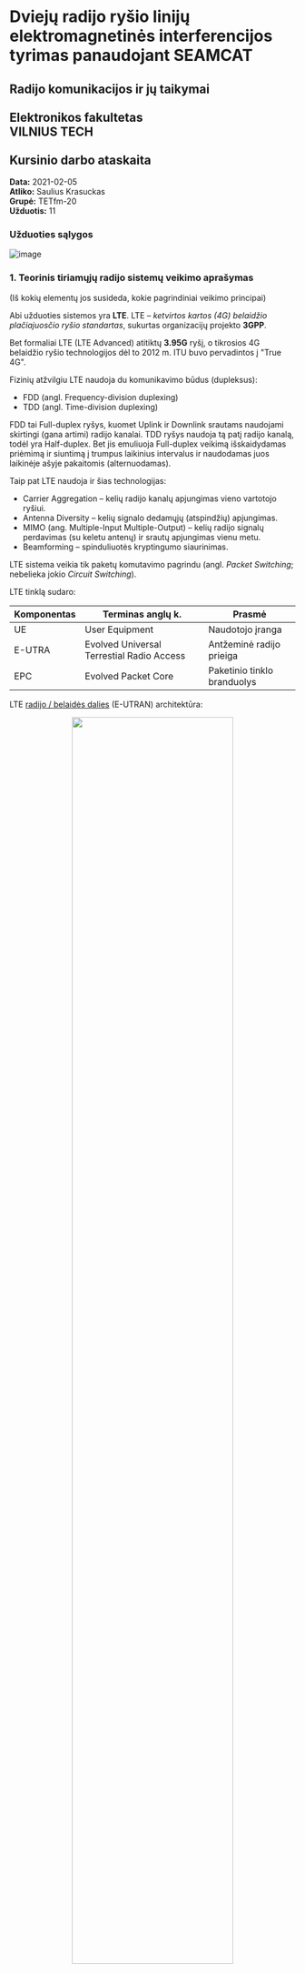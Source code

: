 # Dviejų radijo ryšio linijų elektromagnetinės interferencijos tyrimas panaudojant SEAMCAT
## Radijo komunikacijos ir jų taikymai <br /> <br /> Elektronikos fakultetas <br /> VILNIUS TECH <br /> <br /> Kursinio darbo ataskaita

**Data:** 2021-02-05  
**Atliko:** Saulius Krasuckas  
**Grupė:** TETfm-20  
**Užduotis:** 11  

### Užduoties sąlygos

![image](https://user-images.githubusercontent.com/74717106/103891375-64e57880-50f2-11eb-9270-1948213ee201.png)

### 1. Teorinis tiriamųjų radijo sistemų veikimo aprašymas
(Iš kokių elementų jos susideda, kokie pagrindiniai veikimo principai)

Abi užduoties sistemos yra **LTE**. LTE – _ketvirtos kartos (4G) belaidžio plačiajuosčio ryšio standartas_, sukurtas organizacijų projekto **3GPP**.

Bet formaliai LTE (LTE Advanced) atitiktų **3.95G** ryšį, o tikrosios 4G belaidžio ryšio technologijos dėl to 2012 m. ITU buvo pervadintos į "True 4G".

Fizinių atžvilgiu LTE naudoja du komunikavimo būdus (dupleksus):

- FDD (angl. Frequency-division duplexing)
- TDD (angl. Time-division duplexing)

FDD tai Full-duplex ryšys, kuomet Uplink ir Downlink srautams naudojami skirtingi (gana artimi) radijo kanalai.
TDD ryšys naudoja tą patį radijo kanalą, todėl yra Half-duplex. Bet jis emuliuoja Full-duplex veikimą išskaidydamas priėmimą ir siuntimą į trumpus laikinius intervalus ir naudodamas juos laikinėje ašyje pakaitomis (alternuodamas).

Taip pat LTE naudoja ir šias technologijas:

- Carrier Aggregation – kelių radijo kanalų apjungimas vieno vartotojo ryšiui.
- Antenna Diversity – kelių signalo dedamųjų (atspindžių) apjungimas.
- MIMO (ang. Multiple-Input Multiple-Output) – kelių radijo signalų perdavimas (su keletu antenų) ir srautų apjungimas vienu metu.
- Beamforming – spinduliuotės kryptingumo siaurinimas.

LTE sistema veikia tik paketų komutavimo pagrindu (angl. _Packet Switching_; nebelieka jokio _Circuit Switching_).

LTE tinklą sudaro:

| Komponentas | Terminas anglų k.                         | Prasmė
|-------------|-------------------------------------------|----------------------------
| UE          | User Equipment                            | Naudotojo įranga
| E-UTRA      | Evolved Universal Terrestial Radio Access | Antžeminė radijo prieiga
| EPC         | Evolved Packet Core                       | Paketinio tinklo branduolys

LTE [radijo / belaidės dalies](https://www.researchgate.net/profile/Liljana_Gavrilovska/publication/277215242/figure/fig4/AS:669299148603409@1536584760155/LTE-RAN-architecture-including-femtocells-HeNBs-and-network-management.png) (E-UTRAN) architektūra:

<p align="center">
<img src="https://user-images.githubusercontent.com/74717106/107157338-480bc180-698c-11eb-9a96-148d7b50d648.png" width="75%">
</p>

| Komponentas  | Terminas anglų k.                         | Prasmė
|--------------|-------------------------------------------|---------------------------
| eNB, eNodeB  | Evolved Node B                            | Bazinė stotis
| HeNB         | Home eNodeB                               | Femtocelės bazinė stotis
| OMC          | Operation and Maintenance Center          | RAN valdymo centras

LTE [kabelinės / paketinės / IP dalies](https://www.netmanias.com/en/?m=attach&no=23081) (EPC) architektūra:

<p align="center">
<img src="https://user-images.githubusercontent.com/74717106/107157437-c7999080-698c-11eb-9879-1597843e37ab.png" width="85%">
</p>

| Komponentas  | Terminas anglų k.                         | Prasmė
|--------------|-------------------------------------------|---------------------------
| MME          | Mobility Management Entity                | Radijo prieigos valdymo mazgas
| HSS          | Home Subscriber Server                    | Operatoriaus abonentų DB servisas
| Serving GW   | Serving Gateway                           | UE prisijungimo šliuzas
| DPI          | Deep Packet Inspection                    | Paketų (L7) inspektavimas
| PDN          | Packet Data Network                       | Išorinis paketinis tinklas, internetas
| PGW          | PDN Gateway                               | Internetinis šliuzas
| PCRF         | Policy Control and Charging Rules Function| Veiklos valdymas (įsk. QoS) ir apmokestinimas
| SPR          | Subscriber Profile Repositories           | Abonentų profilių saugykla
| OCS          | Online Charging System                    | Apmokestinimo ir kreditingumo valdymo mazgas
| OFCS         | Offline Charging system                   | CDR generatorius
| CDR          | Charging Data Records                     | Apmokestinimo (įvykių) įrašai


### 2. Kokios dažnių juostos yra priskirtos ir naudojamos tiriamųjų radijo ryšio sistemų

Dažnius pasirinkau pagal **3GPP TS 36.101** version 15.9.0 Release 15:  
[https://www.etsi.org/deliver/etsi_ts/136100_136199/136101/15.09.00_60/ts_136101v150900p.pdf](https://www.etsi.org/deliver/etsi_ts/136100_136199/136101/15.09.00_60/ts_136101v150900p.pdf#page=4)

> Table 5.5-1 E-UTRA operating bands

| E-UTRA Operating Band | Uplink (UL) operating band<br/>BS receive<br/>UE transmit | Downlink (DL) operating band<br/>BS transmit<br/>UE receive | Duplex Mode |
| :-------------------: | :-------------------------------------------------------: | :---------------------------------------------------------: |-------------|
|                       | **F_UL_low – F_UL_high**                                  | **F_DL_low – F_DL_high**                                    |             |
| 38                    | 2570 MHz – 2620 MHz                                       | 2570 MHz – 2620 MHz                                         | TDD         |
| 7                     | 2500 MHz – 2570 MHz                                       | 2620 MHz – 2690 MHz                                         | FDD         |

Ir pagal LR **RRT** įsakymą:  

**DĖL NACIONALINĖS RADIJO DAŽNIŲ PASKIRSTYMO LENTELĖS IR RADIJO DAŽNIŲ NAUDOJIMO PLANO PATVIRTINIMO IR KAI KURIŲ LIETUVOS RESPUBLIKOS RYŠIŲ REGULIAVIMO TARNYBOS DIREKTORIAUS ĮSAKYMŲ PRIPAŽINIMO NETEKUSIAIS GALIOS**  

Priėmimo data: 2016 m. birželio 21 d. Nr. 1V-698  
Galiojanti suvestinė redakcija (nuo 2020-09-15)  
[https://www.e-tar.lt/portal/lt/legalAct/6e718fd037a011e69101aaab2992cbcd/asr](https://www.e-tar.lt/portal/lt/legalAct/6e718fd037a011e69101aaab2992cbcd/asr#:~:text=2570)

![image](https://user-images.githubusercontent.com/74717106/107042269-3d093380-67ca-11eb-8960-5c4132b32fbd.png)

Tai 38-ta ir 7-ta **E-UTRA** juostos.

### 3. Pagrindiniai radijo ryšio sistemų parametrai

Dažnius, kadangi juostos nepersidengia, parinkau tarpusavyje pačius artimiausius:
- TDD DL juosta: 2570 MHz – 2620 MHz
- FDD UL juosta: 2500 MHz – 2570 MHz

_Worst-case_ bus, kai vieno TDD DL kanalo „apačia“ sutaps su FDD kanalo viršumi: **2570 MHz**.  
Prie šios ribos pridėjus ir iš jos atėmus po pusę kanalo pločio (10 MHz), gaunu **2580** ir **2560** MHz.  

Trukdančiosios BS galia ir antenų aukščiai imti iš realios Telia įrangos (Huawei) specifikacijų.  
Trukdomosios UE galia imta iš ETSI ataskaitos:  
[ETSI TS 136 101 V14.3.0 (2017-04)](https://www.etsi.org/deliver/etsi_ts/136100_136199/136101/14.03.00_60/ts_136101v140300p.pdf)

| Parametras      | Interfering Link Tx <br/> TDD BS   | Interfering Link Rx <br/> TDD UE   | Victim Link Tx <br/> FDD UE   | Victim Link Rx <br/> FDD BS   |
|-----------------|------------------------------------|------------------------------------|-------------------------------|-------------------------------|
| Dažnis          | 2580 MHz                           | t. p.                              | 2560 MHz                      | t. p.                         |
| Galia           | 2\*40 W = ~49 dBm                  | -                                  | 23 dBm                        | -                             |
| Antenos aukštis | 67 m                               | 1.5 m                              | 1.5 m                         | 31.5 m                        |

### 4. Modeliavimo scenarijaus aprašymas
(kaip išdėstomos radijo ryšio sistemų Tx ir Rx, kokie atstumai, padengimo zonos ir t.t.)

Mėginu modeliuoti judrųjį ryšį savo tėviškėje, vienkiemyje Katlėriuose (Utenos raj.)

Interfering Link naudoja LTE-2600 TDD ryšį:
- Tx yra bazinė stotis (Telia 624_Pramones_11_Utena, tarkime, nes neturiu tikslių Mezon duomenų)
- Rx yra judrioji stotis (Saulius, nešiojamas modemas Huawei E5573s-606)
- atstumas 7460 m.
- skersinis atstumas kambaryje: 3 m.
- Padengimo zona: 8 km.

Victim Link naudoja LTE-2600 FDD ryšį: 
- Tx yra judrioji stotis (Kazys, Nokia 3310 4G)
- Rx yra bazinė stotis (Telia 7AF_Medeniai_VB)
- atstumas 3970 km.
- skersinio judėjimo atstumas kambaryje: 3 m.

Atstumas tarp Interfering Tx ir Victim Rx: 3510 m.  
Victim Link bazinė stotis atsiduria beveik Interfering Link viduryje.

Kitus parametrus pasirenku pagal literatūrą ir Seamcat instrukcijas:
- [ECC Report 187](https://docdb.cept.org/download/d8623f8a-1ff1/CEPTREP063.pdf)
- [CEPT Report 63](https://docdb.cept.org/download/090b56ac-eee8/ECCREP187.PDF)

| Parametras             | Interfering Link Tx <br/> TDD BS   | Interfering Link Rx <br/> TDD UE   | Victim Link Tx <br/> FDD UE   | Victim Link Rx <br/> FDD BS |
|------------------------|------------------------------------|------------------------------------|-------------------------------|-----------------------------|
| Azimuth ref., °        | 50                                 | 0                                  | 0                             | 20                          |
| Noise floor, dBm       | -                                  | -92                                | -                             | -96                         |
| Sensitivity Floor, dBm | -                                  | -94                                | -                             | -101.5                      |
| Reception Bandw., kHz  | -                                  | 18.000                             | -                             | 18.000                      |
| Interference Crit., dB | -                                  | C/I = 9                            | -                             | C/I = 9                     |
| Path azimuth, °        | -                                  | 0 – 0.0230412                      | -                             | 0 - 0.04329656              |
| Coverage Radius, m.    | 8000                               | -                                  | -                             | 6000                        |
| Path Distance Factor   | -                                  | 0.9325                             | -                             | 0.661666667                 |
| Propagation Model      | -                                  | Extended Hata                      | -                             | Extended Hata               |
| Local environment      | Outdoor                            | Indoor                             | Indoor                        | Outdoor                     |
| General enironment     | -                                  | Rural                              | -                             | Rural                       |


Taip pat pagal [ECC Report 249](https://docdb.cept.org/download/32604bf0-7ac0/ECCRep249.pdf)
tikslinu Interfering Link Tx _Unwanted Emission Mask_:  
![Screenshot from 2021-02-08 20-09-58](https://user-images.githubusercontent.com/74717106/107262738-9763f780-6a49-11eb-9112-5402b00c3a20.png)

Aproksimuoju šiais taškais:

![image](https://user-images.githubusercontent.com/74717106/107297738-a021f100-6a7c-11eb-8c37-5302673dd44e.png)

Priešingu atveju būna klaida ("Emissions range [...] does not match [...] victim receiver frequency range").

### 5. Interferencijos kriterijaus, sklidimo modelio pasirinkimo logika.

Renkuosi C/I kriterijų, nes abi sistemos yra judriojo ryšio. Reikšmę parenku gana žemą, 9 dB, nes ryšiui nelabai palankios sąlygos (iš asm. patirties).

Sklidimo modelį Victim ir Interfering sistemoms parinkau **Extendeda Hata** pagal kaimišką vietovę (be didesnių užstatymų) bei dažnių ir atstumų ruožus: 30 MHz – 3 GHz, ir iki 40 km.  

Sklidimo modelis tarp trukdančiojo siųstuvo ir trukdomojo imtuvo – "ITU-R P.1546-4 land", nes abi BS įrengtos pakankamai aukštai, apie 50 m. 
Taip pat ir dažnis bei atstumas.  

Šį modelį dėl kalvotos vietovės būčiau išmėginęs ir abiems tiesioginiams linkams (Victim ir Interfering), tačiau pritrūkau duomenų apie kalvotumą bei miškų aukščius.  

**Relative positioning of Interfering Link** nustatymai:  

Kadangi trukdo bazinė stotis bazinei stočiai (nejudantys objektai), čia pasirinkau:
- _Mode_ = "None"
- _Number of active transmitters_ = 1


### 6. Pirminio modeliavimo rezultato (Probability of interference) pristatymas.

![image](https://user-images.githubusercontent.com/74717106/107299417-fcd2db00-6a7f-11eb-967e-f614f64bdb84.png)

iRSS vektorius:  
<p align="center" float="middle" width="100%">
  <img src="https://user-images.githubusercontent.com/74717106/107299567-65ba5300-6a80-11eb-88ed-cfe4e5a8e06b.png" width="45%">
  <img src="https://user-images.githubusercontent.com/74717106/107299588-7074e800-6a80-11eb-87d2-b326f6bf82c1.png" width="45%">
</p>

Deja, interferencijos tikimybė labai aukšta, apie 90%:  
![image](https://user-images.githubusercontent.com/74717106/107299775-e11c0480-6a80-11eb-8012-28a5135da8dd.png)


### 7. Pasiūlymai, kaip galima koreguoti radijo ryšio sistemas
(kad sumažintume probability of interference, pvz., nuo 100% iki 5% ar 0%)

Trūksta.

### 8. Išvados
(ar sistemos yra elektromagnetiškai suderinamos, ir kokia konfigūracija būtina)

Trūksta.
